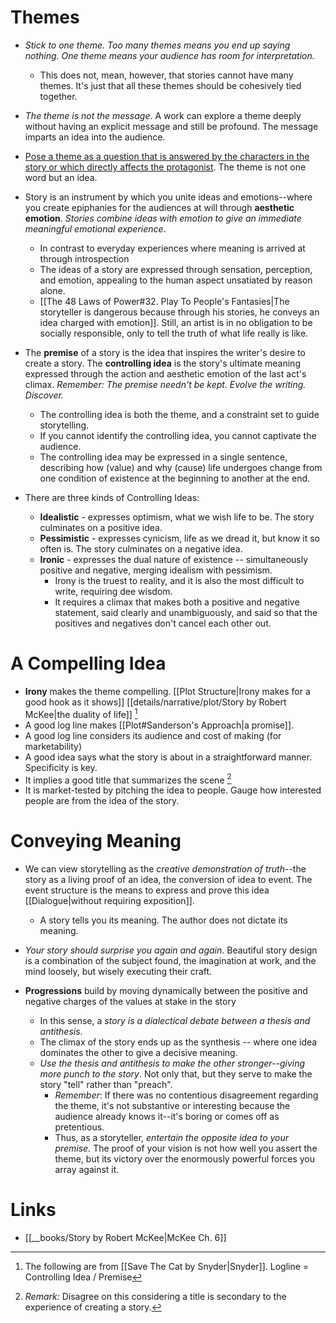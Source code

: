 # Themes
* *Stick to one theme. Too many themes means you end up saying nothing. One theme means your audience has room for interpretation.* 
	* This does not, mean, however, that stories cannot have many themes. It's just that all these themes should be cohesively tied together.
* *The theme is not the message*. A work can explore a theme deeply without having an explicit message and still be profound. The message imparts an idea into the audience.
* [Pose a theme as a question that is answered by the characters in the story or which directly affects the protagonist](https://www.youtube.com/watch?v=JNbrMPXqHDI).  The theme is not one word but an idea. 


* Story is an instrument by which you unite ideas and emotions--where you create epiphanies for the audiences at will through **aesthetic emotion**. *Stories combine ideas with emotion to give an immediate meaningful emotional experience*. 
	* In contrast to everyday experiences where meaning is arrived at through introspection
	* The ideas of a story are expressed through sensation, perception, and emotion, appealing to the human aspect unsatiated by reason alone.
	* [[The 48 Laws of Power#32. Play To People's Fantasies|The storyteller is dangerous because through his stories, he conveys an idea charged with emotion]]. Still, an artist is in no obligation to be socially responsible, only to tell the truth of what life really is like.

* The **premise** of a story is the idea that inspires the writer's desire to create a story. The **controlling idea** is the story's ultimate meaning expressed through the action and aesthetic emotion of the last act's climax. *Remember: The premise needn't be kept. Evolve the writing. Discover.*
	* The controlling idea is both the theme, and a constraint set to guide storytelling.
	* If you cannot identify the controlling idea, you cannot captivate the audience.
	* The controlling idea may be expressed in a single sentence, describing how (value) and why (cause) life undergoes change from one condition of existence at the beginning to another at the end.

* There are three kinds of Controlling Ideas:
	* **Idealistic** - expresses optimism, what we wish life to be. The story culminates on a positive idea.
	* **Pessimistic** - expresses cynicism, life as we dread it, but know it so often is. The story culminates on a negative idea.
	* **Ironic** - expresses the dual nature of existence -- simultaneously positive and negative, merging idealism with pessimism.
		* Irony is the truest to reality, and it is also the most difficult to write, requiring dee  wisdom.
		* It requires a climax that makes both a positive and negative statement, said clearly and unambiguously, and said so that the positives and negatives don't cancel each other out.


# A Compelling Idea 
* **Irony** makes the theme compelling. [[Plot Structure|Irony makes for a good hook as it shows]] [[details/narrative/plot/Story by Robert McKee|the duality of life]] [^1]
* A good log line makes [[Plot#Sanderson's Approach|a promise]]. 
* A good log line considers its audience and cost of making (for marketability)
* A good idea says what the story is about in a straightforward manner. Specificity is key.
* It implies a good title that summarizes the scene [^2]
* It is market-tested by pitching the idea to people. Gauge how interested people are from the idea of the story. 

[^1]: The following are from [[Save The Cat by Snyder|Snyder]]. Logline = Controlling Idea / Premise
[^2]: *Remark:* Disagree on this considering a title is secondary to the experience of creating a story. 
# Conveying Meaning
* We can view storytelling as the *creative demonstration of truth*--the story as a living proof of an idea, the conversion of idea to event. The event structure is the means to express and prove this idea [[Dialogue|without requiring exposition]].
	* A story tells you its meaning. The author does not dictate its meaning. 

* *Your story should surprise you again and again*. Beautiful story design is a combination of the subject found, the imagination at work, and the mind loosely, but wisely executing their craft.

* **Progressions** build by moving dynamically between the positive and negative charges of the values at stake in the story 
	* In this sense, a *story is a dialectical debate between a thesis and antithesis*.
	* The climax of the story ends up as the synthesis -- where one idea dominates the other to give a decisive meaning.
	* *Use the thesis and antithesis to make the other stronger--giving more punch to the story*. Not only that, but they serve to make the story "tell" rather than "preach".
		* *Remember*: If there was no contentious disagreement regarding the theme, it's not substantive or interesting because the audience already knows it--it's boring or comes off as pretentious.
		* Thus, as a storyteller, *entertain the opposite idea to your premise.* The proof of your vision is not how well you assert the theme, but its victory over the enormously powerful forces you array against it.


# Links
* [[__books/Story by Robert McKee|McKee Ch. 6]]